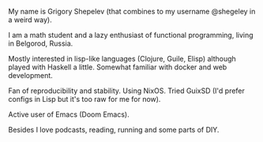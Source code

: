 My name is Grigory Shepelev (that combines to my username @shegeley in a weird way). 

I am a math student and a lazy enthusiast of functional programming, living in Belgorod, Russia. 

Mostly interested in lisp-like languages (Clojure, Guile, Elisp) although played with Haskell a little. Somewhat familiar with docker and web development. 

Fan of reproducibility and stability. Using NixOS. Tried GuixSD (I'd prefer configs in Lisp but it's too raw for me for now).

Active user of Emacs (Doom Emacs). 

Besides I love podcasts, reading, running and some parts of DIY.
